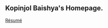 ## Kopinjol Baishya's Homepage.

[R&eacute;sum&eacute;](../../../Texinfo-Resume/blob/main/rsm4.pdf)

